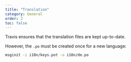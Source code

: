 ```yaml
---
title: "Translation"
category: General
order: 2
toc: false
---
```


Travis ensures that the translation files are kept up-to-date.

However, the `.po` must be created once for a new language:
```bash
msginit -i i18n/keys.pot -o i18n/de.po
```

